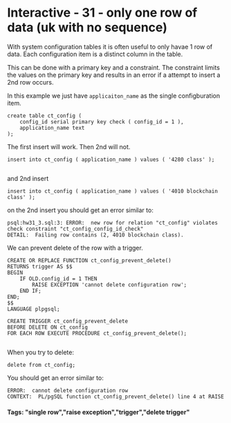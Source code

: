



<style>
.pagebreak { page-break-before: always; }
.half { height: 200px; }
</style>








# Interactive - 31 - only one row of data				(uk with no sequence)

With system configuration tables it is often useful to only havae 1 row of data.
Each configuration item is a distinct column in the table.

This can be done with a primary key and a constraint.     The constraint limits the values
on the primary key and results in an error if a attempt to insert a 2nd row occurs.

In this example we just have `applicaiton_name` as the single configburation item.

```
create table ct_config (
	config_id serial primary key check ( config_id = 1 ),
	application_name text
);

```

The first insert will work.  Then 2nd will not.

```
insert into ct_config ( application_name ) values ( '4280 class' );


```

and 2nd insert

```
insert into ct_config ( application_name ) values ( '4010 blockchain class' );

```

on the 2nd insert you should get an error similar to:

```
psql:hw31_3.sql:3: ERROR:  new row for relation "ct_config" violates check constraint "ct_config_config_id_check"
DETAIL:  Failing row contains (2, 4010 blockchain class).
```

We can prevent delete of the row with a trigger.


```
CREATE OR REPLACE FUNCTION ct_config_prevent_delete() 
RETURNS trigger AS $$
BEGIN            
	IF OLD.config_id = 1 THEN
		RAISE EXCEPTION 'cannot delete configuration row';
	END IF;
END;
$$ 
LANGUAGE plpgsql;

CREATE TRIGGER ct_config_prevent_delete 
BEFORE DELETE ON ct_config
FOR EACH ROW EXECUTE PROCEDURE ct_config_prevent_delete();


```

When you try to delete:

```
delete from ct_config;
```

You should get an error similar to:

```
ERROR:  cannot delete configuration row
CONTEXT:  PL/pgSQL function ct_config_prevent_delete() line 4 at RAISE

```


#### Tags: "single row","raise exception","trigger","delete trigger"

